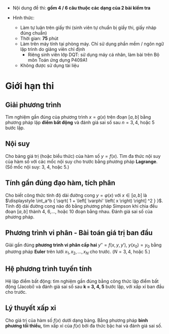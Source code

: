 * Nội dung đề thi: **gồm 4 / 6 câu thuộc các dạng của 2 bài kiểm tra**

* Hình thức:
  + Làm tự luận trên giấy thi (sinh viên tự chuẩn bị giấy thi, giấy nháp đúng chuẩn)
  + Thời gian: **75** phút
  + Làm trên máy tính tại phòng máy. Chỉ sử dụng phần mềm / ngôn ngữ lập trình do giảng viên chỉ định
    - Riêng sinh viên lớp DQT: sử dụng máy cá nhân, làm bài trên Bộ môn Toán ứng dụng P409A1
  + Không được sử dụng tài liệu

# Giới hạn thi
## Giải phương trình
Tìm nghiệm gần đúng của phương trình $x = g\left( x \right)$ trên đoạn $\left[ a, b \right]$ bằng phương pháp lặp **điểm bất động** và đánh giá sai số sau $n = 3, 4,$ hoặc 5 bước lặp.

## Nội suy
Cho bảng giá trị (hoặc biểu thức) của hàm số $y = f\left( x \right)$. Tìm đa thức nội suy của hàm số với các mốc nội suy cho trước bằng phương pháp **Lagrange**. (Số mốc nội suy: 3, 4, hoặc 5.)

## Tính gần đúng đạo hàm, tích phân
Cho biết công thức tính độ dài đường cong $y = \varphi\left( x \right)$ với $x \in \left[ a, b \right]$ là $\displaystyle \int_a^b { \sqrt{ 1 + \left[ \varphi' \left( x \right) \right] ^2 } }$. Tính độ dài đường cong nào đó bằng phương pháp Simpson khi chia đều đoạn $\left[ a, b \right]$ thành 4, 6,..., hoặc 10 đoạn bằng nhau. Đánh giá sai số của phương pháp.

## Phương trình vi phân - Bài toán giá trị ban đầu
Giải gần đúng **phương trình vi phân cấp hai** $y'' = f\left( x, y, y' \right)$, $y\left( x_0 \right) = y_0$ bằng phương pháp **Euler** trên lưới $x_1, x_2, \dots, x_N$  cho trước. ($N = 3, 4,$ hoặc 5.)

## Hệ phương trình tuyến tính
Hệ lặp điểm bất động: tìm nghiệm gần đúng bằng công thức lặp điểm bất động (Jacobi) và đánh giá sai số sau **k = 3, 4, 5** bước lặp, với xấp xỉ ban đầu cho trước.

## Lý thuyết xấp xỉ
Cho giá trị của hàm số $f\left( x \right)$ dưới dạng bảng. Bẳng phương pháp **bình phương tối thiểu,** tìm xấp xỉ của $f\left( x \right)$ bởi đa thức bậc hai và đánh giá sai số.
